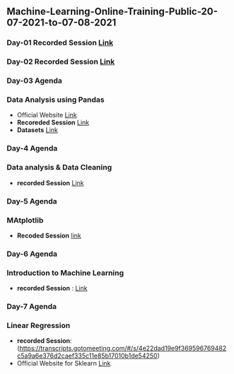 ## Machine-Learning-Online-Training-Public-20-07-2021-to-07-08-2021

### Day-01 Recorded Session [Link](https://transcripts.gotomeeting.com/#/s/30d38fc478729ab898f5eaecb9eebb5229b6c87d52c97db223629d75d9164e72)


### Day-02 Recorded Session [Link](https://transcripts.gotomeeting.com/#/s/014e3cdb791374d55b61f68206c742ff110e59b5efca40b8f1ffe1f61e015f2d)

### Day-03 Agenda 
### Data Analysis using Pandas
- Official Website [Link](https://pandas.pydata.org/pandas-docs/stable/getting_started/overview.html)
-  **Recoreded Session** [Link](https://transcripts.gotomeeting.com/#/s/1846bd4ebe318ffeda7710f934d0c7788366f4c5c45d7a5e20dc0bb23a2814c3)
-  **Datasets** [Link](https://github.com/LavanyaPolamarasetty/Datasets)

### Day-4 Agenda
### Data analysis & Data Cleaning
- **recorded Session** [Link](https://transcripts.gotomeeting.com/#/s/d3a52b933595f81a26755c3e626eeb9fc5aced817bca17209d87f9b6dc0dcf2e)

### Day-5 Agenda
### MAtplotlib 
- **Recoded Session** [link](https://transcripts.gotomeeting.com/#/s/73432b58b32eb2e494f1b50266e90bc6901935387d0a9e18993e3d8e86994b30)

### Day-6 Agenda
### Introduction to Machine Learning
- **recorded Session** : [Link](https://transcripts.gotomeeting.com/#/s/d14f0563efd534992c6fd9107c12e45439aa95ffe8c945e9bf12b7f898fad20b)

### Day-7 Agenda
### Linear Regression 
- **recorded Session**: (https://transcripts.gotomeeting.com/#/s/4e22dad19e9f369596769482c5a9a6e376d2caef335c11e85b17010b1de54250)
- Official Website for Sklearn [Link](https://scikit-learn.org/stable/)
